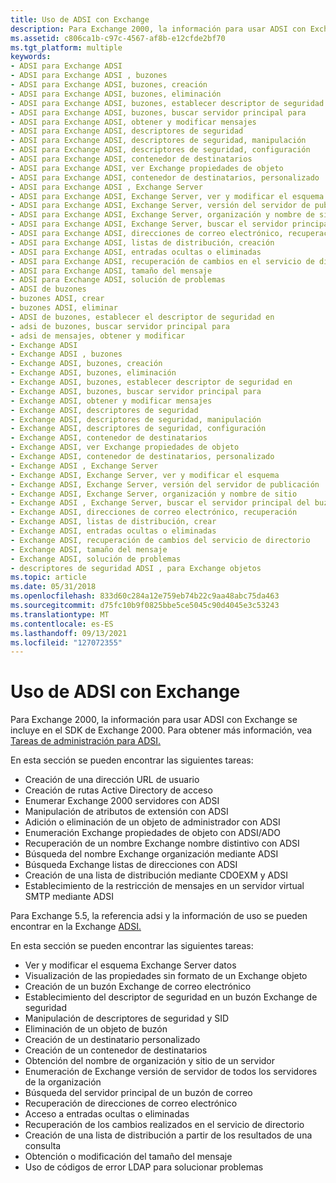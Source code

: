 ```yaml
---
title: Uso de ADSI con Exchange
description: Para Exchange 2000, la información para usar ADSI con Exchange se incluye en el SDK de Exchange 2000. Para obtener más información, vea Tareas de administración de ADSI.
ms.assetid: c806ca1b-c97c-4567-af8b-e12cfde2bf70
ms.tgt_platform: multiple
keywords:
- ADSI para Exchange ADSI
- ADSI para Exchange ADSI , buzones
- ADSI para Exchange ADSI, buzones, creación
- ADSI para Exchange ADSI, buzones, eliminación
- ADSI para Exchange ADSI, buzones, establecer descriptor de seguridad en
- ADSI para Exchange ADSI, buzones, buscar servidor principal para
- ADSI para Exchange ADSI, obtener y modificar mensajes
- ADSI para Exchange ADSI, descriptores de seguridad
- ADSI para Exchange ADSI, descriptores de seguridad, manipulación
- ADSI para Exchange ADSI, descriptores de seguridad, configuración
- ADSI para Exchange ADSI, contenedor de destinatarios
- ADSI para Exchange ADSI, ver Exchange propiedades de objeto
- ADSI para Exchange ADSI, contenedor de destinatarios, personalizado
- ADSI para Exchange ADSI , Exchange Server
- ADSI para Exchange ADSI, Exchange Server, ver y modificar el esquema
- ADSI para Exchange ADSI, Exchange Server, versión del servidor de publicación
- ADSI para Exchange ADSI, Exchange Server, organización y nombre de sitio
- ADSI para Exchange ADSI, Exchange Server, buscar el servidor principal del buzón
- ADSI para Exchange ADSI, direcciones de correo electrónico, recuperación
- ADSI para Exchange ADSI, listas de distribución, creación
- ADSI para Exchange ADSI, entradas ocultas o eliminadas
- ADSI para Exchange ADSI, recuperación de cambios en el servicio de directorio
- ADSI para Exchange ADSI, tamaño del mensaje
- ADSI para Exchange ADSI, solución de problemas
- ADSI de buzones
- buzones ADSI, crear
- buzones ADSI, eliminar
- ADSI de buzones, establecer el descriptor de seguridad en
- adsi de buzones, buscar servidor principal para
- adsi de mensajes, obtener y modificar
- Exchange ADSI
- Exchange ADSI , buzones
- Exchange ADSI, buzones, creación
- Exchange ADSI, buzones, eliminación
- Exchange ADSI, buzones, establecer descriptor de seguridad en
- Exchange ADSI, buzones, buscar servidor principal para
- Exchange ADSI, obtener y modificar mensajes
- Exchange ADSI, descriptores de seguridad
- Exchange ADSI, descriptores de seguridad, manipulación
- Exchange ADSI, descriptores de seguridad, configuración
- Exchange ADSI, contenedor de destinatarios
- Exchange ADSI, ver Exchange propiedades de objeto
- Exchange ADSI, contenedor de destinatarios, personalizado
- Exchange ADSI , Exchange Server
- Exchange ADSI, Exchange Server, ver y modificar el esquema
- Exchange ADSI, Exchange Server, versión del servidor de publicación
- Exchange ADSI, Exchange Server, organización y nombre de sitio
- Exchange ADSI , Exchange Server, buscar el servidor principal del buzón
- Exchange ADSI, direcciones de correo electrónico, recuperación
- Exchange ADSI, listas de distribución, crear
- Exchange ADSI, entradas ocultas o eliminadas
- Exchange ADSI, recuperación de cambios del servicio de directorio
- Exchange ADSI, tamaño del mensaje
- Exchange ADSI, solución de problemas
- descriptores de seguridad ADSI , para Exchange objetos
ms.topic: article
ms.date: 05/31/2018
ms.openlocfilehash: 833d60c284a12e759eb74b22c9aa48abc75da463
ms.sourcegitcommit: d75fc10b9f0825bbe5ce5045c90d4045e3c53243
ms.translationtype: MT
ms.contentlocale: es-ES
ms.lasthandoff: 09/13/2021
ms.locfileid: "127072355"
---
```

# <a name="using-adsi-with-exchange"></a>Uso de ADSI con Exchange

Para Exchange 2000, la información para usar ADSI con Exchange se incluye en el SDK de Exchange 2000. Para obtener más información, vea [Tareas de administración para ADSI.](/previous-versions/office/developer/exchange-server-2003/aa125368(v=exchg.65))

En esta sección se pueden encontrar las siguientes tareas:

-   Creación de una dirección URL de usuario
-   Creación de rutas Active Directory de acceso
-   Enumerar Exchange 2000 servidores con ADSI
-   Manipulación de atributos de extensión con ADSI
-   Adición o eliminación de un objeto de administrador con ADSI
-   Enumeración Exchange propiedades de objeto con ADSI/ADO
-   Recuperación de un nombre Exchange nombre distintivo con ADSI
-   Búsqueda del nombre Exchange organización mediante ADSI
-   Búsqueda Exchange listas de direcciones con ADSI
-   Creación de una lista de distribución mediante CDOEXM y ADSI
-   Establecimiento de la restricción de mensajes en un servidor virtual SMTP mediante ADSI

Para Exchange 5.5, la referencia adsi y la información de uso se pueden encontrar en la Exchange [ADSI.](/previous-versions/office/developer/exchange-server-2007/aa579394(v=exchg.80))

En esta sección se pueden encontrar las siguientes tareas:

-   Ver y modificar el esquema Exchange Server datos
-   Visualización de las propiedades sin formato de un Exchange objeto
-   Creación de un buzón Exchange de correo electrónico
-   Establecimiento del descriptor de seguridad en un buzón Exchange de seguridad
-   Manipulación de descriptores de seguridad y SID
-   Eliminación de un objeto de buzón
-   Creación de un destinatario personalizado
-   Creación de un contenedor de destinatarios
-   Obtención del nombre de organización y sitio de un servidor
-   Enumeración de Exchange versión de servidor de todos los servidores de la organización
-   Búsqueda del servidor principal de un buzón de correo
-   Recuperación de direcciones de correo electrónico
-   Acceso a entradas ocultas o eliminadas
-   Recuperación de los cambios realizados en el servicio de directorio
-   Creación de una lista de distribución a partir de los resultados de una consulta
-   Obtención o modificación del tamaño del mensaje
-   Uso de códigos de error LDAP para solucionar problemas

 

 